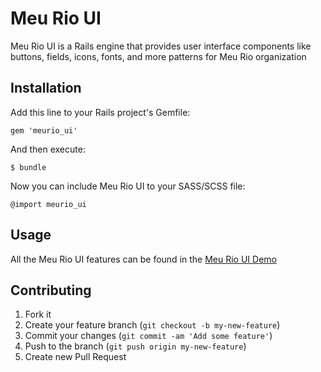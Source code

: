 # Meu Rio UI

Meu Rio UI is a Rails engine that provides user interface components like buttons, fields, icons, fonts, and more patterns for Meu Rio organization

## Installation

Add this line to your Rails project's Gemfile:

    gem 'meurio_ui'

And then execute:

    $ bundle

Now you can include Meu Rio UI to your SASS/SCSS file:

    @import meurio_ui

## Usage

All the Meu Rio UI features can be found in the [Meu Rio UI Demo](http://meurio-ui.herokuapp.com/)

## Contributing

1. Fork it
2. Create your feature branch (`git checkout -b my-new-feature`)
3. Commit your changes (`git commit -am 'Add some feature'`)
4. Push to the branch (`git push origin my-new-feature`)
5. Create new Pull Request
